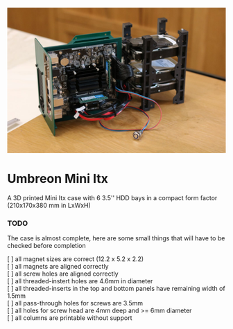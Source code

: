 ![Showcase of v0.1](showcase/v0.1.JPG)

# Umbreon Mini Itx

A 3D printed Mini Itx case with 6 3.5'' HDD bays in a compact form factor (210x170x380 mm in LxWxH)

### TODO

The case is almost complete, here are some small things that will have to be checked before completion

[ ] all magnet sizes are correct (12.2 x 5.2 x 2.2)  
[ ] all magnets are aligned correctly  
[ ] all screw holes are aligned correctly  
[ ] all threaded-instert holes are 4.6mm in diameter  
[ ] all threaded-inserts in the top and bottom panels have remaining width of 1.5mm  
[ ] all pass-through holes for screws are 3.5mm  
[ ] all holes for screw head are 4mm deep and >= 6mm diameter  
[ ] all columns are printable without support  
